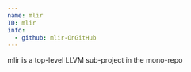 ```yaml
---
name: mlir
ID: mlir
info:
  - github: mlir-OnGitHub
---
```


mlir is a top-level LLVM sub-project in the mono-repo
